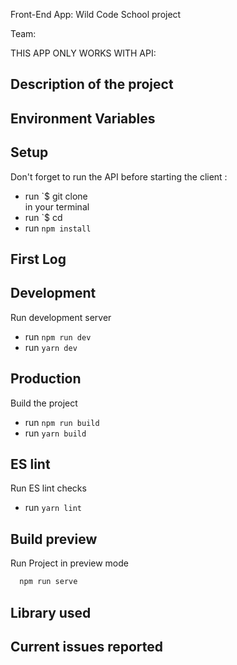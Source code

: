 Front-End App: Wild Code School project

Team:

THIS APP ONLY WORKS WITH API:

## Description of the project

## Environment Variables

## Setup

Don't forget to run the API before starting the client :

- run `$ git clone  
  in your terminal
- run `$ cd
- run `npm install `

## First Log


## Development

Run development server

- run `npm run dev`
- run `yarn dev`

## Production

Build the project

- run `npm run build`
- run `yarn build`

## ES lint

Run ES lint checks

- run `yarn lint`

## Build preview

Run Project in preview mode

```bash
  npm run serve
```

## Library used

## Current issues reported
